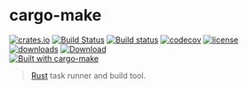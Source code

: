 # cargo-make

[![crates.io](https://img.shields.io/crates/v/cargo-make.svg)](https://crates.io/crates/cargo-make) [![Build Status](https://travis-ci.org/sagiegurari/cargo-make.svg?branch=master)](http://travis-ci.org/sagiegurari/cargo-make) [![Build status](https://ci.appveyor.com/api/projects/status/github/sagiegurari/cargo-make?branch=master&svg=true)](https://ci.appveyor.com/project/sagiegurari/cargo-make) [![codecov](https://codecov.io/gh/sagiegurari/cargo-make/branch/master/graph/badge.svg)](https://codecov.io/gh/sagiegurari/cargo-make) [![license](https://img.shields.io/crates/l/cargo-make.svg)](https://github.com/sagiegurari/cargo-make/blob/master/LICENSE) [![downloads](https://img.shields.io/crates/d/cargo-make.svg)](https://crates.io/crates/cargo-make) [![Download](https://api.bintray.com/packages/sagiegurari/cargo-make/linux/images/download.svg) ](https://bintray.com/sagiegurari/cargo-make/linux/_latestVersion)<br>
[![Built with cargo-make](https://sagiegurari.github.io/cargo-make/assets/badges/cargo-make.svg)](https://sagiegurari.github.io/cargo-make)

> [Rust](https://www.rust-lang.org/) task runner and build tool.

